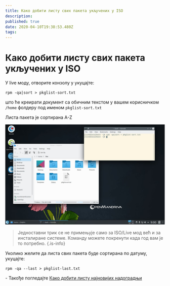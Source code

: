 ```yaml
---
title: Како добити листу свих пакета укључених у ISO
description: 
published: true
date: 2020-04-10T19:38:53.480Z
tags: 
---
```


# Како добити листу свих пакета укључених у ISO


У live моду, отворите конзолу у укуцајте:

```
rpm -qa|sort > pkglist-sort.txt
```
што ће креирати документ са обичним текстом у вашем корисничком `/home` фолдеру под именом  `pkglist-sort.txt`

Листа пакета је сортирана А-Z

![pkglist.jpg](/images/pkglist.jpg)

> Једноставни трик се не примењује само за ISO/Live мод већ и за инсталиране системе.
> Команду можете покренути када год вам је то потребно.
{.is-info}


Уколико желите да листа свих пакета буде сортирана по датуму, укуцајте:

```
rpm -qa --last > pkglist-last.txt
```

\-
Такође погледајте
[Како добити листу најновијих надоградњи](/doc/guides/howto-latest-updates)
